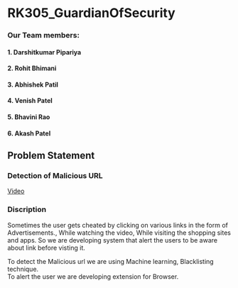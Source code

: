# RK305_GuardianOfSecurity
### Our Team members:
#### 1. Darshitkumar Pipariya
#### 2. Rohit Bhimani
#### 3. Abhishek Patil
#### 4. Venish Patel
#### 5. Bhavini Rao
#### 6. Akash Patel
<h2>Problem Statement</h2>
<h3>Detection of Malicious URL</h3>

<a href='https://www.youtube.com/watch?v=Uov3Uvg2ASo'>Video</a>

### Discription

Sometimes the user gets cheated by clicking on various links in the form of 
Advertisements., While watching the video, While visiting the shopping sites and apps. So we are developing system that alert the users to be aware about link before visting it.

<div>To detect the Malicious url we are using Machine learning, Blacklisting technique.<br>
To alert the user we are developing extension for Browser.</div>
